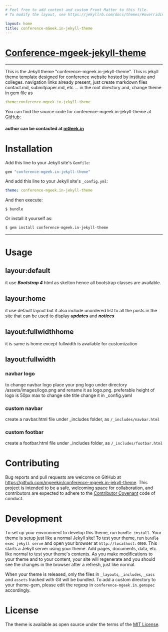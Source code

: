 ```yaml
---
# Feel free to add content and custom Front Matter to this file.
# To modify the layout, see https://jekyllrb.com/docs/themes/#overriding-theme-defaults

layout: home
title: conference-mGeek.in-jekyll-theme
---
```


<div class="container" markdown="1">

<div class="row" markdown="1">

# [Conference-mgeek-jekyll-theme](https://rubygems.org/gems/conference-mgeek.in-jekyll-theme)  
---
This is the Jekyll theme "conference-mgeek.in-jekyll-theme".
This is jekyll theme template designed for conference website hosted by institute and colleges.
navigation links already present, just create markdown files contact.md, submitpaper.md, etc  ... in the root directory and,  change theme in gem file as  
  
```yaml 
theme:conference-mgeek.in-jekyll-theme
```
  


You can find the source code for conference-mgeek.in-jekyll-theme at [GitHub:](https://github.com/mgeekin/conference-mgeek.in-jekyll-theme)     




#### author can be contacted at [mGeek.in](http://mgeek.in)  



# Installation  


Add this line to your Jekyll site's `Gemfile`:

```ruby
gem "conference-mgeek.in-jekyll-theme"
```


And add this line to your Jekyll site's `_config.yml`:


```yaml
theme: conference-mgeek.in-jekyll-theme
```  


And then execute:

    $ bundle

Or install it yourself as:

    $ gem install conference-mgeek.in-jekyll-theme

---  


# Usage  


## layour:default  


it use ***Bootstrap 4*** html as skelton hence all bootstrap classes are available.


## layour:home   


it use default layout but it also include unordered list to all the posts in the site that can be used to display ***updates*** and ***notices***  


## layout:fullwidthhome   

it is same is home except fullwidth is available for customization


## layout:fullwidth   



### navbar logo   
  
to change navbar logo place your png logo under directory /assets/images/logo.png and rename it as logo.png.
preferable height of logo is 50px max
to change site title change it in _config.yaml  


###  custom navbar  

  create a navbar.html file under _includes folder, as `/_includes/navbar.html`


###  custom footbar  
  
create a footbar.html file under _includes folder, as `/_includes/footbar.html  `


# Contributing  
  

Bug reports and pull requests are welcome on GitHub at https://github.com/mgeekin/conference-mgeek.in-jekyll-theme. This project is intended to be a safe, welcoming space for collaboration, and contributors are expected to adhere to the [Contributor Covenant](http://contributor-covenant.org) code of conduct.


# Development  
  
To set up your environment to develop this theme, run `bundle install`.
Your theme is setup just like a normal Jekyll site! To test your theme, run `bundle exec jekyll serve` and open your browser at `http://localhost:4000`. This starts a Jekyll server using your theme. Add pages, documents, data, etc. like normal to test your theme's contents. As you make modifications to your theme and to your content, your site will regenerate and you should see the changes in the browser after a refresh, just like normal.

When your theme is released, only the files in `_layouts`, `_includes`, `_sass` and `assets` tracked with Git will be bundled.
To add a custom directory to your theme-gem, please edit the regexp in `conference-mgeek.in.gemspec` accordingly.

# License  
  
The theme is available as open source under the terms of the [MIT License](https://opensource.org/licenses/MIT).

</div></div>